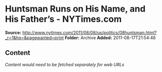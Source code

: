 # Huntsman Runs on His Name, and His Father’s - NYTimes.com

**Source:** http://www.nytimes.com/2011/08/08/us/politics/08huntsman.html?_r=1&hp=&pagewanted=print
**Folder:** Archive
**Added:** 2011-08-17T21:54:46




## Content
*Content would need to be fetched separately for web URLs*

